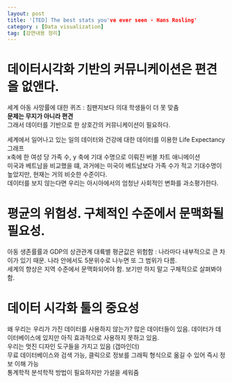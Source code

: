 ```yaml
---
layout: post
title: '[TED] The best stats you've ever seen - Hans Rosling'
category : [Data visualization]
tag: [강연내용 정리]
---
```

# 데이터시각화 기반의 커뮤니케이션은 편견을 없앤다. 

세계 아동 사망률에 대한 퀴즈  : 침팬지보다 의대 학생들이 더 못 맞춤    
**문제는 무지가 아니라 편견**    
그래서 데이터를 기반으로 한 상호간의 커뮤니케이션이 필요하다.    


세계에서 일어나고 있는 일의 데이터와 건강에 대한 데이터를 이용한 Life Expectancy 그래프   
x축에 한 여성 당 가족 수, y 축에 기대 수명으로 이뤄진 버블 차트 애니메이션    
미국과 베트남을 비교했을 떄, 과거에는 미국이 베트남보다 가족 수가 적고 기대수명이 높았지만, 현재는 거의 비슷한 수준이다.     
데이터를 보지 않는다면 우리는 아시아에서의 엄청난 사회적인 변화를 과소평가한다.    


# 평균의 위험성. 구체적인 수준에서 문맥화될 필요성.  

아동 생존률률과 GDP의 상관관계 
대륙별 평균값은 위험함 : 나라마다 내부적으로 큰 차이가 있기 때문. 나라 안에서도 5분위수로 나누면 또 그 범위가 다름.       
세계의 향상은 지역 수준에서 문맥화되어야 함. 보기만 하지 말고 구체적으로 살펴봐야 함.     


# 데이터 시각화 툴의 중요성   

왜 우리는 우리가 가진 데이터를 사용하지 않는가? 많은 데이터들이 있음. 데이터가 데이터베이스에 있지만 아직 효과적으로 사용하지 못하고 있음.     
우리는 멋진 디자인 도구들을 가지고 있음 (갭마인더)    
무료 데이터베이스와 검색 가능, 클릭으로 정보를 그래픽 형식으로 옮길 수 있어 즉시 정보 이해 가능      
통계학적 분석학적 방법이 필요하지만 가설을 세워줌    



















